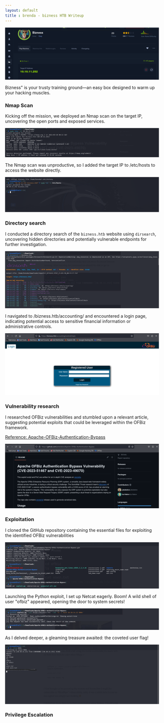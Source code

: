 ```yaml
---
layout: default
title : brenda - bizness HTB Writeup
---
```




![image](https://raw.githubusercontent.com/brenda87/brenda87.github.io/main/assets/images/bizness/Screenshot%20(68).png)

Bizness" is your trusty training ground—an easy box designed to warm up your hacking muscles. 

### Nmap Scan
Kicking off the mission, we deployed an Nmap scan on the target IP, uncovering the open ports and exposed services. 

![image](https://raw.githubusercontent.com/brenda87/brenda87.github.io/main/assets/images/bizness/Screenshot%20(27).png)

The Nmap scan was unproductive, so I added the target IP to /etc/hosts to access the website directly. 

![image](https://raw.githubusercontent.com/brenda87/brenda87.github.io/main/assets/images/bizness/Screenshot%20(69).png)

### Directory search

I conducted a directory search of the `bizness.htb` website using `dirsearch`, uncovering hidden directories and potentially vulnerable endpoints for further investigation.

![image](https://raw.githubusercontent.com/brenda87/brenda87.github.io/main/assets/images/bizness/Screenshot%20(30).png)

I navigated to /bizness.htb/accounting/ and encountered a login page, indicating potential access to sensitive financial information or administrative controls.

![image](https://raw.githubusercontent.com/brenda87/brenda87.github.io/main/assets/images/bizness/Screenshot%20(28).png)

### Vulnerability research

I researched OFBiz vulnerabilities and stumbled upon a relevant article, suggesting potential exploits that could be leveraged within the OFBiz framework.

[Reference: Apache-OFBiz-Authentication-Bypass](https://github.com/jakabakos/Apache-OFBiz-Authentication-Bypass)

![image](https://raw.githubusercontent.com/brenda87/brenda87.github.io/main/assets/images/bizness/Screenshot%20(29).png)

### Exploitation

 I cloned the GitHub repository containing the essential files for exploiting the identified OFBiz vulnerabilities

 ![image](https://raw.githubusercontent.com/brenda87/brenda87.github.io/main/assets/images/bizness/Screenshot%20(31).png)

Launching the Python exploit, I set up Netcat eagerly. Boom! A wild shell of user "ofbiz" appeared, opening the door to system secrets!

![image](https://raw.githubusercontent.com/brenda87/brenda87.github.io/main/assets/images/bizness/Screenshot%20(32).png)

As I delved deeper, a gleaming treasure awaited: the coveted user flag!

![image](https://raw.githubusercontent.com/brenda87/brenda87.github.io/main/assets/images/bizness/Screenshot%20(34).png)

### Privilege Escalation


















